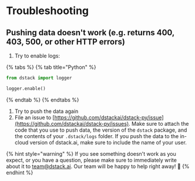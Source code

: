 # Troubleshooting

## Pushing data doesn't work \(e.g. returns 400, 403, 500, or other HTTP errors\)

1. Try to enable logs:

{% tabs %}
{% tab title="Python" %}
```python
from dstack import logger

logger.enable()
```
{% endtab %}
{% endtabs %}

1. Try to push the data again
2. File an issue to [https://github.com/dstackai/dstack-py/issue](https://github.com/dstackai/dstack-py/issues). Make sure to attach the code that you use to push data, the version of the `dstack` package, and the contents of your `.dstack/logs` folder. If you push the data to the in-cloud version of dstack.ai, make sure to include the name of your user.

{% hint style="warning" %}
If you see something doesn't work as you expect, or you have a question, please make sure to immediately write about it to [team@dstack.ai](mailto:team@dstack.ai). Our team will be happy to help right away! 🙌
{% endhint %}

